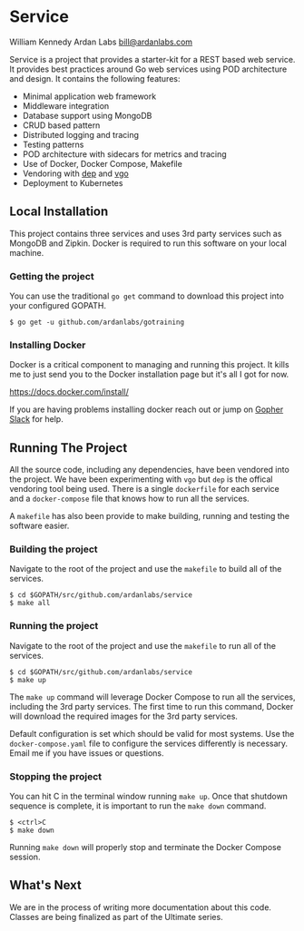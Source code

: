 # Service

William Kennedy
Ardan Labs
bill@ardanlabs.com

Service is a project that provides a starter-kit for a REST based web service. It provides best practices around Go   web services using POD architecture and design. It contains the following features:

* Minimal application web framework
* Middleware integration
* Database support using MongoDB
* CRUD based pattern
* Distributed logging and tracing
* Testing patterns
* POD architecture with sidecars for metrics and tracing
* Use of Docker, Docker Compose, Makefile
* Vendoring with [dep](https://github.com/golang/dep) and [vgo](https://github.com/golang/vgo)
* Deployment to Kubernetes

## Local Installation

This project contains three services and uses 3rd party services such as MongoDB and Zipkin. Docker is required to run this software on your local machine.

### Getting the project

You can use the traditional `go get` command to download this project into your configured GOPATH.

```
$ go get -u github.com/ardanlabs/gotraining
```

### Installing Docker

Docker is a critical component to managing and running this project. It kills me to just send you to the Docker installation page but it's all I got for now.

https://docs.docker.com/install/

If you are having problems installing docker reach out or jump on [Gopher Slack](http://invite.slack.golangbridge.org/) for help.

## Running The Project

All the source code, including any dependencies, have been vendored into the project. We have been experimenting with `vgo` but `dep` is the offical vendoring tool being used. There is a single `dockerfile` for each service and a `docker-compose` file that knows how to run all the services.

A `makefile` has also been provide to make building, running and testing the software easier.

### Building the project

Navigate to the root of the project and use the `makefile` to build all of the services.

```
$ cd $GOPATH/src/github.com/ardanlabs/service
$ make all
```

### Running the project

Navigate to the root of the project and use the `makefile` to run all of the services.

```
$ cd $GOPATH/src/github.com/ardanlabs/service
$ make up
```

The `make up` command will leverage Docker Compose to run all the services, including the 3rd party services. The first time to run this command, Docker will download the required images for the 3rd party services.

Default configuration is set which should be valid for most systems. Use the `docker-compose.yaml` file to configure the services differently is necessary. Email me if you have issues or questions.

### Stopping the project

You can hit <ctrl>C in the terminal window running `make up`. Once that shutdown sequence is complete, it is important to run the `make down` command.

```
$ <ctrl>C
$ make down
```

Running `make down` will properly stop and terminate the Docker Compose session.

## What's Next

We are in the process of writing more documentation about this code. Classes are being finalized as part of the Ultimate series.
